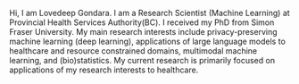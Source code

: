 Hi, I am Lovedeep Gondara. I am a Research Scientist (Machine Learning) at Provincial Health Services Authority(BC). I received my PhD from Simon Fraser University. My main research interests include privacy-preserving machine learning (deep learning), applications of large language models to healthcare and resource constrained domains, multimodal machine learning, and (bio)statistics. My current research is primarily focused on applications of my research interests to healthcare.
